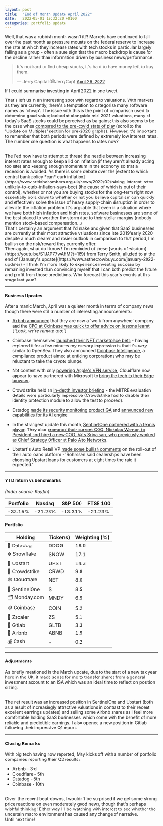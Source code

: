 ```yaml
---
layout: post
title:  "End of Month Update April 2022"
date:   2022-05-01 19:32:20 +0100
categories: portfolio update
---
```


Well, that was a rubbish month wasn't it?! Markets have continued to fall over the past month as pressure mounts on the federal reserve to increase the rate at which they increase rates with tech stocks in particular largely falling as a group - often a sure sign that the macro backdrop is cause for the decline rather than information driven by business news/performance.

<blockquote class="twitter-tweet"><p lang="en" dir="ltr">It&#39;s not hard to find cheap stocks, it&#39;s hard to have money left to buy them.</p>&mdash; Jerry Capital (@JerryCap) <a href="https://twitter.com/JerryCap/status/1518980063479447554?ref_src=twsrc%5Etfw">April 26, 2022</a></blockquote><p class="caption">If I could summarise investing in April 2022 in one tweet.</p> <script async src="https://platform.twitter.com/widgets.js" charset="utf-8"></script>


That's left us in an interesting spot with regard to valuations. With markets as they are currently, there's a temptation to categorise many software names as 'cheap'. The issue with this is the point of comparison used to determine good value; looked at alongside mid-2021 valuations, many of today's SaaS stocks could be perceived as bargains; this also seems to be the case when [compared to the pre-covid state of play](https://cloudedjudgement.substack.com/p/clouded-judgement-61920?s=r) (scroll to the 'Update on Multiples' section for pre-2020 graphs). However, it's important to remember that both periods were defined by extremely low interest rates. The number one question is what happens to rates now?

<br>
The Fed now have to attempt to thread the needle between increasing interest rates enough to keep a lid on inflation (if they aren't already acting too late) and keeping enough momentum in the economy so that a recession is avoided. As there is some debate over the [extent to which central bank policy *can* curb inflation](https://www.britishchambers.org.uk/news/2022/02/raising-interest-rates-unlikely-to-curb-inflation-says-bcc) (the cause of which is out of their control), whether or not you are buying stocks for the long-term right now essentially boils down to whether or not you believe capitalism can quickly and effectively solve the issue of heavy supply-chain disruption in order to alleviate the inflation problem. It's arguable that even in a situation where we have both high inflation and high rates, software businesses are some of the best placed to weather the storm due to their stellar margins (nobody mention stock-based compensation...) 

<br>
That's certainly an argument that I'd make and given that SaaS businesses are currently at their most attractive valuations since late 2019/early 2020 despite a much clearer and rosier outlook in comparison to that period, I'm bullish on the risk/reward they currently offer. 

<br>
Then again, what do I know? I'm reminded of these [words of wisdom](https://youtu.be/S1JAP77wAHM?t=169) from Terry Smith, alluded to at the end of [January's update](https://www.asthecrowbuys.com/january-2022-update/) - I think I'm more likely to experience investing success by remaining invested than convincing myself that I can both predict the future and profit from those predictions. Who forecast this year's events at this stage last year?

---

#### Business Updates

After a manic March, April was a quieter month in terms of company news though there were still a number of interesting announcements:

- [Airbnb announced](https://news.airbnb.com/airbnbs-design-to-live-and-work-anywhere/) that they are now a 'work from anywhere' company and the [CPO at Coinbase was quick to offer advice on lessons learnt](https://blog.coinbase.com/dear-airbnb-congratulations-and-some-lessons-learned-91db3acfc2dc) (*"Look, we're remote too!"*)

- Coinbase themselves [launched their NFT marketplace beta](https://nft.coinbase.com/) - having explored it for a few minutes my cursory impression is that it's *very* similar to OpenSea. They also announced [Coinbase Intelligence](https://blog.coinbase.com/introducing-coinbase-intelligence-crypto-compliance-at-scale-f58daa949082), a compliance product aimed at enticing corporations who may be reluctant to take the crypto plunge.

- Not content with only [powering Apple's VPN service](https://blog.cloudflare.com/icloud-private-relay/), Cloudflare now appear to have partnered with Microsoft to [bring the tech to their Edge browser](https://www.xda-developers.com/microsoft-edge-built-in-vpn-powered-cloudflare/).

- Crowdstrike held an [in-depth investor briefing](https://ir.crowdstrike.com/events/event-details/crowdstrike-investor-briefing-0) - the MITRE evaluation details were particularly impressive (Crowdstrike had to disable their identity protection module to allow the test to proceed).

- Datadog [made its security monitoring product GA](https://investors.datadoghq.com/news-releases/news-release-details/datadog-launches-application-security-monitoring-break-down) and [announced new capabilities for its AI engine](https://investors.datadoghq.com/news-releases/news-release-details/datadog-expands-its-watchdog-ai-engine-root-cause-analysis-and)

- In the strangest update this month, [SentinelOne partnered with a tennis player](https://www.sentinelone.com/press/sentinelone-partners-with-professional-tennis-player-brandon-nakashima/). They also [promoted their current COO, Nicholas Warner, to President and hired a new COO, Vats Srivatsan, who previously worked as Chief Strategy Officer at Palo Alto Networks](https://investors.sentinelone.com/press-releases/news-details/2022/SentinelOne-Promotes-Nicholas-Warner-to-President-Vats-Srivatsan-Joins-as-COO/default.aspx).

- Upstart's Auto Retail VP [made some bullish comments](https://www.autonews.com/finance-insurance/upstart-foresees-15-billion-auto-loans-refinancing-2022?fbclid=IwAR22m3LE2D61h__oiVihaFGhUlVoe1O-BhJI0t8ncOFisCNBJTaPtuaabXA) on the roll-out of their auto loans platform - 'Rohrssen said dealerships have been choosing Upstart loans for customers at eight times the rate it expected.'

---

#### YTD return vs benchmarks
*(Index source: Koyfin)*

Portfolio | Nasdaq | S&P 500 | FTSE 100
----------- | ----------- | ----------- | ----------- |
-33.15% | -21.23% | -13.31% | -21.23% |

#### Portfolio

Holding | Ticker(s) | Weighting (%) |							
------------ | ------------ | ------------ | 
🐶 Datadog | DDOG | 19.6 |
❄️ Snowflake | SNOW | 17.1 |
💸 Upstart | UPST | 14.3 |
🦅 Crowdstrike | CRWD | 9.8 |
🕸 Cloudflare | NET | 8.0 |
🔐 SentinelOne | S | 8.5 |
🗂 Monday.com | MNDY | 6.9 |
🪙 Coinbase  | COIN | 5.2 |
🛑 Zscaler | ZS | 5.1 |
🔁 Gitlab | GLTB | 3.3 |
🏡 Airbnb | ABNB | 1.9 |
💰 Cash | - | 0.2 |

---

#### Adjustments

As briefly mentioned in the March update, due to the start of a new tax year here in the UK, it made sense for me to transfer shares from a general investment account to an ISA which was an ideal time to reflect on position sizing. 

<br>
The net result was an increased position in SentinelOne and Upstart (both as a result of increasingly attractive valuations in contrast to their recent excellent earnings updates) and selling some Airbnb shares as I feel more comfortable holding SaaS businesses, which come with the benefit of more reliable and predictible earnings. I also opened a new position in Gitlab following their impressive Q1 report.

---

#### Closing Remarks

With big tech having now reported, May kicks off with a number of portfolio companies reporting their Q2 results:

- Airbnb - 3rd
- Cloudflare - 5th
- Datadog - 5th
- Coinbase - 10th

<br>
Given the recent beat-downs, I wouldn't be surprised if we get some strong price reactions on even moderately good news, though that's perhaps wishful thinking! Either way I'll be watching with interest to see whether the uncertain macro environment has caused any change of narrative. 

<br>
Until next time!